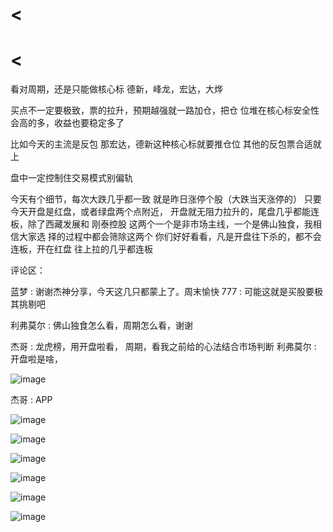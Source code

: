 # <

# <

看对周期，还是只能做核心标 德新，峰龙，宏达，大烨

买点不一定要极致，票的拉升，预期越强就一路加仓，把仓 位堆在核心标安全性会高的多，收益也要稳定多了

比如今天的主流是反包 那宏达，德新这种核心标就要推仓位 其他的反包票合适就上

盘中一定控制住交易模式别偏轨

今天有个细节，每次大跌几乎都一致 就是昨日涨停个股（大跌当天涨停的） 只要今天开盘是红盘，或者绿盘两个点附近， 开盘就无阻力拉升的，尾盘几乎都能连板，除了西藏发展和 刚泰控股 这两个一个是非市场主线，一个是佛山独食，我相信大家选 择的过程中都会筛除这两个 你们好好看看，凡是开盘往下杀的，都不会连板，开在红盘 往上拉的几乎都连板

评论区：

蓝梦 : 谢谢杰神分享，今天这几只都蒙上了。周末愉快 777 : 可能这就是买股要极其挑剔吧

利弗莫尔 : 佛山独食怎么看，周期怎么看，谢谢

杰哥 : 龙虎榜，用开盘啦看， 周期，看我之前给的心法结合市场判断 利弗莫尔 : 开盘啦是啥，

![image](img/Image_282.png)

杰哥 : APP

![image](img/Image_283.png)

![image](img/Image_284.png)

![image](img/Image_285.png)

![image](img/Image_286.png)

![image](img/Image_287.png)

![image](img/Image_288.png)